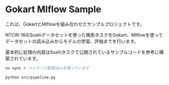 # Gokart Mlflow Sample

これは、GokartとMlflowを組み合わせたサンプルプロジェクトです。

NTCIR-18のSushiデータセットを使った検索タスクをGokart、Mlflowを使ってデータセットの読み込みからモデルの学習、評価までを行います。

基本的に処理の内容はSushiタスクで公開されているサンプルコードを参考に構築されています。

```bash
uv sync # パッケージ管理はuvを使っています

python src/pipeline.py
```
